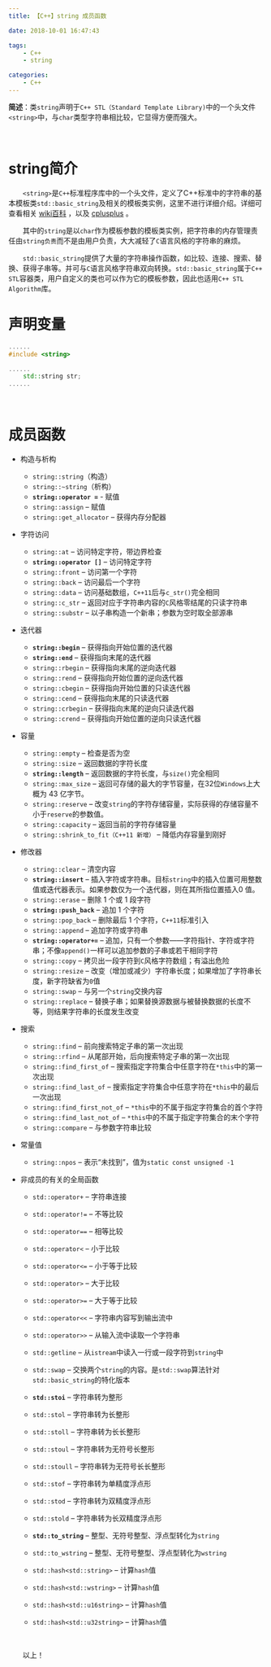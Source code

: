 ```yaml
---
title: 【C++】string 成员函数

date: 2018-10-01 16:47:43

tags:
    - C++
    - string

categories:
    - C++
---
```


**简述**：类`string`声明于`C++ STL（Standard Template Library)`中的一个头文件`<string>`中，与`char`类型字符串相比较，它显得方便而强大。

<!-- more -->
<br />

# string简介
　　`<string>`是`C++`标准程序库中的一个头文件，定义了C++标准中的字符串的基本模板类`std::basic_string`及相关的模板类实例，这里不进行详细介绍。详细可查看相关 [wiki百科][1] ，以及 [cplusplus][2] 。

　　其中的`string`是以`char`作为模板参数的模板类实例，把字符串的内存管理责任由`string负责`而不是由用户负责，大大减轻了`C`语言风格的字符串的麻烦。

　　`std::basic_string`提供了大量的字符串操作函数，如比较、连接、搜索、替换、获得子串等。并可与`C`语言风格字符串双向转换。`std::basic_string`属于`C++ STL`容器类，用户自定义的类也可以作为它的模板参数，因此也适用`C++ STL Algorithm`库。
<br />

# 声明变量
```C++
......
#include <string>

......
    std::string str;
......
```
<br />

# 成员函数
- 构造与析构
    - `string::string`（构造）
    - `string::~string`（析构）
    - **`string::operator =`** - 赋值
    - `string::assign` – 赋值
    - `string::get_allocator` – 获得内存分配器
- 字符访问
    - `string::at` – 访问特定字符，带边界检查
    - **`string::operator []`** – 访问特定字符
    - `string::front` – 访问第一个字符
    - `string::back` – 访问最后一个字符
    - `string::data` – 访问基础数组，`C++11`后与`c_str()`完全相同
    - `string::c_str` – 返回对应于字符串内容的`C`风格零结尾的只读字符串
    - `string::substr` – 以子串构造一个新串；参数为空时取全部源串
- 迭代器
    - **`string::begin`** – 获得指向开始位置的迭代器
    - **`string::end`** – 获得指向末尾的迭代器
    - `string::rbegin` – 获得指向末尾的逆向迭代器
    - `string::rend` – 获得指向开始位置的逆向迭代器
    - `string::cbegin` – 获得指向开始位置的只读迭代器
    - `string::cend` – 获得指向末尾的只读迭代器
    - `string::crbegin` – 获得指向末尾的逆向只读迭代器
    - `string::crend` – 获得指向开始位置的逆向只读迭代器
- 容量
    - `string::empty` – 检查是否为空
    - `string::size` – 返回数据的字符长度
    - **`string::length`** – 返回数据的字符长度，与`size()`完全相同
    - `string::max_size` – 返回可存储的最大的字节容量，在32位`Windows`上大概为 43 亿字节。
    - `string::reserve` – 改变`string`的字符存储容量，实际获得的存储容量不小于`reserve`的参数值。
    - `string::capacity` – 返回当前的字符存储容量
    - `string::shrink_to_fit（C++11 新增）` – 降低内存容量到刚好
- 修改器
    - `string::clear` – 清空内容
    - **`string::insert`** – 插入字符或字符串。目标`string`中的插入位置可用整数值或迭代器表示。如果参数仅为一个迭代器，则在其所指位置插入0 值。
    - `string::erase` – 删除 1 个或 1 段字符
    - **`string::push_back`** – 追加 1 个字符
    - `string::pop_back` – 删除最后 1 个字符，`C++11`标准引入
    - `string::append` – 追加字符或字符串
    - **`string::operator+=`** – 追加，只有一个参数——字符指针、字符或字符串；不像`append()`一样可以追加参数的子串或若干相同字符
    - `string::copy` – 拷贝出一段字符到`C`风格字符数组；有溢出危险
    - `string::resize` – 改变（增加或减少）字符串长度；如果增加了字符串长度，新字符缺省为`0`值
    - `string::swap` – 与另一个`string`交换内容
    - `string::replace` – 替换子串；如果替换源数据与被替换数据的长度不等，则结果字符串的长度发生改变
- 搜索
    - `string::find` – 前向搜索特定子串的第一次出现
    - `string::rfind` – 从尾部开始，后向搜索特定子串的第一次出现
    - `string::find_first_of` – 搜索指定字符集合中任意字符在`*this`中的第一次出现
    - `string::find_last_of` – 搜索指定字符集合中任意字符在`*this`中的最后一次出现
    - `string::find_first_not_of` – `*this`中的不属于指定字符集合的首个字符
    - `string::find_last_not_of` – `*this`中的不属于指定字符集合的末个字符
    - `string::compare` – 与参数字符串比较
- 常量值
    
    - `string::npos` – 表示“未找到”，值为`static const unsigned -1`
- 非成员的有关的全局函数
    - `std::operator+` – 字符串连接
    
    - `std::operator!=` – 不等比较
    
    - `std::operator==` – 相等比较
    
    - `std::operator<` – 小于比较
    
    - `std::operator<=` – 小于等于比较
    
    - `std::operator>` – 大于比较
    
    - `std::operator>=` – 大于等于比较
    
    - `std::operator<<` – 字符串内容写到输出流中
    
    - `std::operator>>` – 从输入流中读取一个字符串
    
    - `std::getline` – 从`istream`中读入一行或一段字符到`string`中
    
    - `std::swap` – 交换两个`string`的内容。是`std::swap`算法针对`std::basic_string`的特化版本
    
    - **`std::stoi`** – 字符串转为整形
    
    - `std::stol` – 字符串转为长整形
    
    - `std::stoll` – 字符串转为长长整形
    
    - `std::stoul` – 字符串转为无符号长整形
    
    - `std::stoull` – 字符串转为无符号长长整形
    
    - `std::stof` – 字符串转为单精度浮点形
    
    - `std::stod` – 字符串转为双精度浮点形
    
    - `std::stold` – 字符串转为长双精度浮点形
    
    - **`std::to_string`** – 整型、无符号整型、浮点型转化为`string`
    
    - `std::to_wstring` – 整型、无符号整型、浮点型转化为`wstring`
    
    - `std::hash<std::string>` – 计算`hash`值
    
    - `std::hash<std::wstring>` – 计算`hash`值
    
    - `std::hash<std::u16string>` – 计算`hash`值
    
    - `std::hash<std::u32string>` – 计算`hash`值
    
      
    
    <br/>

　　以上！

[1]: https://zh.wikipedia.org/wiki/String_(C%2B%2B%E6%A0%87%E5%87%86%E5%BA%93)
[2]: http://www.cplusplus.com/reference/string/string/